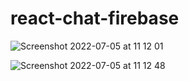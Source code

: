 # react-chat-firebase

![Screenshot 2022-07-05 at 11 12 01](https://user-images.githubusercontent.com/71763659/177293851-e7fa9405-0255-4d45-aa38-45f5bae1492b.png)

![Screenshot 2022-07-05 at 11 12 48](https://user-images.githubusercontent.com/71763659/177293975-c0a9817a-795f-4d26-89f1-4141ab0160e7.png)
